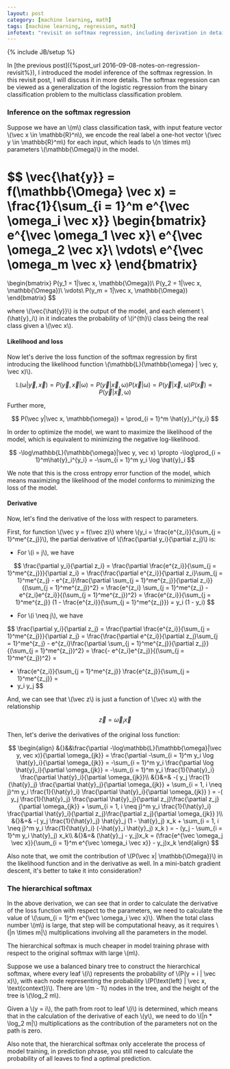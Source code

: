 ```yaml
---
layout: post
category: [machine learning, math]
tags: [machine learning, regression, math]
infotext: "revisit on softmax regression, including derivation in details and hierarchical softmax regression."
---
```

{% include JB/setup %}

<script type="text/javascript" src="http://cdn.mathjax.org/mathjax/latest/MathJax.js?config=TeX-AMS-MML_HTMLorMML"></script>

In [the previous post]({%post_url 2016-09-08-notes-on-regression-revisit%}), I introduced the model 
inference of the softmax regression. In this revisit post, I will discuss it in more details. The 
softmax regression can be viewed as a generalization of the logistic regression from the binary classification 
problem to the multiclass classification problem.

### Inference on the softmax regression

Suppose we have an \\(m\\) class classification task, with input feature vector \\(\vec x \in \mathbb{R}^n\\), 
we encode the real label a one-hot vector \\(\vec y \in \mathbb{R}^m\\) for each input, which leads to \\(n \times m\\) 
parameters \\(\mathbb{\Omega}\\) in the model.

$$
\vec{\hat{y}} = f(\mathbb{\Omega} \vec x) = \frac{1}{\sum_{i = 1}^m e^{\vec \omega_i \vec x}} 
\begin{bmatrix}
e^{\vec \omega_1 \vec x}\\
e^{\vec \omega_2 \vec x}\\
\vdots\\
e^{\vec \omega_m \vec x}
\end{bmatrix}
=
\begin{bmatrix}
P(y_1 = 1|\vec x, \mathbb{\Omega})\\
P(y_2 = 1|\vec x, \mathbb{\Omega})\\
\vdots\\
P(y_m = 1|\vec x, \mathbb{\Omega})
\end{bmatrix}
$$

where \\(\vec{\hat{y}}\\) is the output of the model, and each element \\(\hat{y}_i\\) in it indicates the 
probability of \\(i^{th}\\) class being the real class given a \\(\vec x\\).

#### Likelihood and loss

Now let's derive the loss function of the softmax regression by first introducing the likelihood function 
\\(\mathbb{L}(\mathbb{\omega} | \vec y, \vec x)\\).

$$
\mathbb{L}(\mathbb{\omega} | \vec y, \vec x) = P(\vec y, \vec x|\mathbb{\omega}) = P(\vec y|\vec x, \mathbb{\omega})P(\vec x|\mathbb{\omega}) = P(\vec y|\vec x, \mathbb{\omega})P(\vec x) \propto P(\vec y|\vec x, \mathbb{\omega})
$$

Further more,

$$
P(\vec y|\vec x, \mathbb{\omega}) = \prod_{i = 1}^m \hat{y}_i^{y_i}
$$

In order to optimize the model, we want to maximize the likelihood of the model, which is equivalent to 
minimizing the negative log-likelihood.

$$
-\log\mathbb{L}(\mathbb{\omega}|\vec y, vec x) \propto -\log\prod_{i = 1}^m\hat{y}_i^{y_i} = -\sum_{i = 1}^m y_i \log \hat{y}_i
$$

We note that this is the cross entropy error function of the model, which means maximizing the likelihood of 
the model conforms to minimizing the loss of the model.

#### Derivative

Now, let's find the derivative of the loss with respect to parameters.

First, for function \\(\vec y = f(\vec z)\\) where \\(y_i = \frac{e^{z_i}}{\sum_{j = 1}^me^{z_j}}\\), 
the partial derivative of \\(\frac{\partial y_i}{\partial z_j}\\) is:

- For \\(i = j\\), we have

$$
\frac{\partial y_i}{\partial z_i} = \frac{\partial \frac{e^{z_i}}{\sum_{j = 1}^me^{z_j}}}{\partial z_i} = 
\frac{\frac{\partial e^{z_i}}{\partial z_i}\sum_{j = 1}^me^{z_j} - e^{z_i}\frac{\partial \sum_{j = 1}^me^{z_j}}{\partial z_i}}{(\sum_{j = 1}^me^{z_j})^2} = 
\frac{e^{z_i} \sum_{j = 1}^me^{z_j} - e^{z_i}e^{z_i}}{(\sum_{j = 1}^me^{z_j})^2} = 
\frac{e^{z_i}}{\sum_{j = 1}^me^{z_j}} (1 - \frac{e^{z_i}}{\sum_{j = 1}^me^{z_j}}) = 
y_i (1 - y_i)
$$

- For \\(i \neq j\\), we have

$$
\frac{\partial y_i}{\partial z_j} = \frac{\partial \frac{e^{z_i}}{\sum_{j = 1}^me^{z_j}}}{\partial z_j} = 
\frac{\frac{\partial e^{z_i}}{\partial z_j}\sum_{j = 1}^me^{z_j} - e^{z_i}\frac{\partial \sum_{j = 1}^me^{z_j}}{\partial z_j}}{(\sum_{j = 1}^me^{z_j})^2} = 
\frac{- e^{z_i}e^{z_j}}{(\sum_{j = 1}^me^{z_j})^2} = 
- \frac{e^{z_i}}{\sum_{j = 1}^me^{z_j}} \frac{e^{z_j}}{\sum_{j = 1}^me^{z_j}} = 
- y_i y_j
$$

And, we can see that \\(\vec z\\) is just a function of \\(\vec x\\) with the relationship

$$
\vec z = \vec \omega_i \vec x
$$

Then, let's derive the derivatives of the original loss function:

$$
\begin{align}
&{}&&\frac{\partial -\log\mathbb{L}(\mathbb{\omega}|\vec y, vec x)}{\partial \omega_{jk}} = \frac{\partial -\sum_{i = 1}^m y_i \log \hat{y}_i}{\partial \omega_{jk}}
= -\sum_{i = 1}^m y_i \frac{\partial \log \hat{y}_i}{\partial \omega_{jk}}
= -\sum_{i = 1}^m y_i \frac{1}{\hat{y}_i} \frac{\partial \hat{y}_i}{\partial \omega_{jk}}\\
&{}&=& -( y_j \frac{1}{\hat{y}_j} \frac{\partial \hat{y}_j}{\partial \omega_{jk}} + \sum_{i = 1, i \neq j}^m y_i \frac{1}{\hat{y}_i} \frac{\partial \hat{y}_i}{\partial \omega_{jk}} )
= -( y_j \frac{1}{\hat{y}_j} \frac{\partial \hat{y}_j}{\partial z_j}\frac{\partial z_j}{\partial \omega_{jk}} + \sum_{i = 1, i \neq j}^m y_i \frac{1}{\hat{y}_i} \frac{\partial \hat{y}_i}{\partial z_j}\frac{\partial z_j}{\partial \omega_{jk}} )\\
&{}&=& -( y_j \frac{1}{\hat{y}_j} \hat{y}_j (1 - \hat{y}_j) x_k + \sum_{i = 1, i \neq j}^m y_i \frac{1}{\hat{y}_i} (-\hat{y}_i \hat{y}_j) x_k )
= - (y_j - \sum_{i = 1}^m y_i \hat{y}_j) x_k\\
&{}&=& (\hat{y}_j - y_j)x_k
= (\frac{e^{\vec \omega_j \vec x}}{\sum_{i = 1}^m e^{\vec \omega_i \vec x}} - y_j)x_k
\end{align}
$$

Also note that, we omit the contribution of \\(P(\vec x| \mathbb{\Omega})\\) in the likelihood 
function and in the derivative as well. In a mini-batch gradient descent, it's better to take 
it into consideration?

### The hierarchical softmax

In the above derivation, we can see that in order to calculate the derivative of the loss function with 
respect to the parameters, we need to calculate the value of \\(\sum_{i = 1}^m e^{\vec \omega_i \vec x}\\). 
When the total class number \\(m\\) is large, that step will be computational heavy, as it requires 
\\(|n \times m|\\) multiplications involving all the parameters in the model.

The hierarchical softmax is much cheaper in model training phrase with respect to the original softmax with 
large \\(m\\).

Suppose we use a balanced binary tree to construct the hierarchical softmax, where every leaf \\(i\\) represents 
the probability of \\(P(y = i | \vec x)\\), with each node representing the probability 
\\(P(\text{left} | \vec x, \text{context})\\). There are \\(m - 1\\) nodes in the tree, and the 
height of the tree is \\(\log_2 m\\).

Given a \\(y = i\\), the path from root to leaf \\(i\\) is determined, which means that in the calculation 
of the derivative of each \\(y\\), we need to do \\(|n * \log_2 m|\\) multiplications as the contribution 
of the parameters not on the path is zero.

Also note that, the hierarchical softmax only accelerate the process of model training, in prediction phrase, 
you still need to calculate the probability of all leaves to find a optimal prediction.
